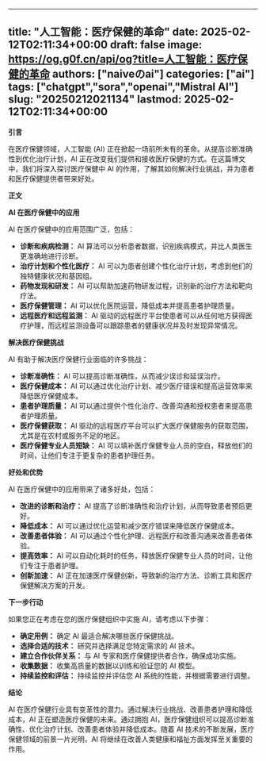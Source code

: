 
---
title: "人工智能：医疗保健的革命"
date: 2025-02-12T02:11:34+00:00
draft: false
image: https://og.g0f.cn/api/og?title=人工智能：医疗保健的革命
authors: ["naiveのai"]
categories: ["ai"]
tags: ["chatgpt","sora","openai","Mistral AI"]
slug: "20250212021134"
lastmod: 2025-02-12T02:11:34+00:00
---
**引言**

在医疗保健领域，人工智能 (AI) 正在掀起一场前所未有的革命。从提高诊断准确性到优化治疗计划，AI 正在改变我们提供和接收医疗保健的方式。在这篇博文中，我们将深入探讨医疗保健中 AI 的作用，了解其如何解决行业挑战，并为患者和医疗保健提供者带来好处。

**正文**

**AI 在医疗保健中的应用**

AI 在医疗保健中的应用范围广泛，包括：

- **诊断和疾病检测：** AI 算法可以分析患者数据，识别疾病模式，并比人类医生更准确地进行诊断。
- **治疗计划和个性化医疗：** AI 可以为患者创建个性化治疗计划，考虑到他们的独特健康状况和基因组。
- **药物发现和研发：** AI 可以帮助加速药物研发过程，识别新的治疗方法和靶向疗法。
- **医疗保健管理：** AI 可以优化医院运营，降低成本并提高患者护理质量。
- **远程医疗和远程监测：** AI 驱动的远程医疗平台使患者可以从任何地方获得医疗护理，而远程监测设备可以跟踪患者的健康状况并及时发现异常情况。

**解决医疗保健挑战**

AI 有助于解决医疗保健行业面临的许多挑战：

- **诊断准确性：** AI 可以提高诊断准确性，从而减少误诊和延误治疗。
- **医疗保健成本：** AI 可以通过优化治疗计划、减少医疗错误和提高运营效率来降低医疗保健成本。
- **患者护理质量：** AI 可以通过提供个性化治疗、改善沟通和授权患者来提高患者护理质量。
- **医疗保健获取：** AI 驱动的远程医疗平台可以扩大医疗保健服务的获取范围，尤其是在农村或服务不足的地区。
- **医疗保健专业人员短缺：** AI 可以填补医疗保健专业人员的空白，释放他们的时间，让他们专注于更复杂的患者护理任务。

**好处和优势**

AI 在医疗保健中的应用带来了诸多好处，包括：

- **改进的诊断和治疗：** AI 提高了诊断准确性和治疗计划，从而导致患者预后更好。
- **降低成本：** AI 可以通过优化运营和减少医疗错误来降低医疗保健成本。
- **改善患者体验：** AI 可以通过个性化护理、远程医疗和改善沟通来改善患者体验。
- **提高效率：** AI 可以自动化耗时的任务，释放医疗保健专业人员的时间，让他们专注于患者护理。
- **创新加速：** AI 正在加速医疗保健创新，导致新的治疗方法、诊断工具和医疗保健解决方案的开发。

**下一步行动**

如果您正在考虑在您的医疗保健组织中实施 AI，请考虑以下步骤：

- **确定用例：** 确定 AI 最适合解决哪些医疗保健挑战。
- **选择合适的技术：** 研究并选择满足您特定需求的 AI 技术。
- **建立合作伙伴关系：** 与 AI 专家和医疗保健提供者合作，确保成功实施。
- **收集数据：** 收集高质量的数据以训练和验证您的 AI 模型。
- **持续监控和评估：** 持续监控并评估您 AI 系统的性能，并根据需要进行调整。

**结论**

AI 在医疗保健行业具有变革性的潜力。通过解决行业挑战、改善患者护理和降低成本，AI 正在塑造医疗保健的未来。通过拥抱 AI，医疗保健组织可以提高诊断准确性、优化治疗计划、改善患者体验并降低成本。随着 AI 技术的不断发展，医疗保健领域的前景一片光明，AI 将继续在改善人类健康和福祉方面发挥至关重要的作用。